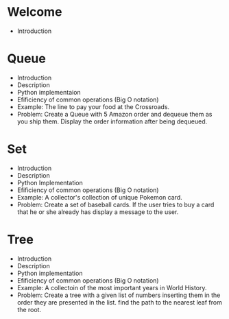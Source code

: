 # Welcome
- Introduction

# Queue
- Introduction
- Description
- Python implementaion
- Efificiency of common operations (Big O notation)
- Example: The line to pay your food at the Crossroads. 
- Problem: Create a Queue with 5 Amazon order and dequeue    them as you ship them. Display the order information after being dequeued. 
  
  
# Set
- Introduction
- Description
- Python Implementation
- Efificiency of common operations (Big O notation)
- Example: A collector's collection of unique Pokemon card. 
- Problem: Create a set of baseball cards. If the user tries to buy a card that he or she already has display a message to the user. 

# Tree
- Introduction
- Description
- Python implementation 
- Efificiency of common operations (Big O notation)
- Example: A collectoin of the most important years in World History.
- Problem: Create a tree with a given list of numbers inserting them in the order they are presented in the list. find the path to the nearest leaf from the root. 


